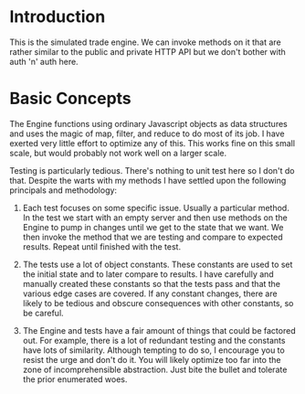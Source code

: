 # Introduction

This is the simulated trade engine.  We can invoke methods on it that are rather similar to the public and private HTTP API but we don't bother with auth 'n' auth here.

# Basic Concepts

The Engine functions using ordinary Javascript objects as data structures and uses the magic of map, filter, and reduce to do most of its job.  I have exerted very little effort to optimize any of this.  This works fine on this small scale, but would probably not work well on a larger scale.

Testing is particularly tedious.  There's nothing to unit test here so I don't do that. Despite the warts with my methods I have settled upon the following principals and methodology:

1. Each test focuses on some specific issue.  Usually a particular method.  In the test we start with an empty server and then use methods on the Engine to pump in changes until we get to the state that we want.  We then invoke the method that we are testing and compare to expected results.  Repeat until finished with the test.

2. The tests use a lot of object constants.  These constants are used to set the initial state and to later compare to results.  I have carefully and manually created these constants so that the tests pass and that the various edge cases are covered.  If any constant changes, there are likely to be tedious and obscure consequences with other constants, so be careful.

3. The Engine and tests have a fair amount of things that could be factored out.  For example, there is a lot of redundant testing and the constants have lots of similarity.  Although tempting to do so, I encourage you to resist the urge and don't do it.  You will likely optimize too far into the zone of incomprehensible abstraction.  Just bite the bullet and tolerate the prior enumerated woes.
